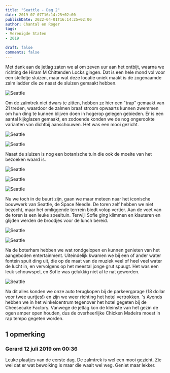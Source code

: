 ```yaml
---
title: "Seattle - Dag 2"
date: 2019-07-07T16:14:25+02:00
publishDate: 2022-04-01T16:14:25+02:00
author: Chantal en Roger
tags:
- Verenigde Staten
- 2019

draft: false
comments: false
---
```


Met dank aan de jetlag zaten we al om zeven uur aan het ontbijt, waarna we richting de Hiram M Chittenden Locks gingen. Dat is een hele mond vol voor een stelletje sluizen, maar wat deze locatie uniek maakt is de zogenaamde zalm ladder die ze naast de sluizen gemaakt hebben.

![Seattle](./images/P1010103.JPG)

Om de zalmtrek niet dwars te zitten, hebben ze hier een "trap" gemaakt van 21 treden, waardoor de zalmen braaf stroom opwaarts kunnen zwemmen om hun ding te kunnen blijven doen in hogerop gelegen gebieden. Er is een aantal kijkglazen gemaakt, en zodoende konden we de nog ongerookte varianten van dichtbij aanschouwen. Het was een mooi gezicht.

![Seattle](./images/P1010118.JPG)

![Seattle](./images/IMG_5849_modified.jpg)

Naast de sluizen is nog een botanische tuin die ook de moeite van het bezoeken waard is.

![Seattle](./images/P1010149.JPG)

![Seattle](./images/P1010153.JPG)

![Seattle](./images/P1010174.JPG)

Nu we toch in de buurt zijn, gaan we maar meteen naar het iconische bouwwerk van Seattle, de Space Needle. De toren zelf hebben we niet bezocht, maar het omliggende terrrein biedt volop vertier. Aan de voet van de toren is een leuke speeltuin. Terwijl Sofie ging klimmen en klauteren en glijden werden de broodjes voor de lunch bereid.

![Seattle](./images/IMG_5864_modified.jpg)

![Seattle](./images/IMG_5866.JPG)

Na de boterham hebben we wat rondgelopen en kunnen genieten van het aangeboden entertainment. Uiteindelijk kwamen we bij een of ander water fontein spuit ding uit, die op de maat van de muziek veel of heel veel water de lucht in, en vervolgens op het meestal jonge grut spuugt. Het was een leuk schouwspel, en Sofie was gelukkig niet al te nat geworden.

![Seattle](./images/P1010203.JPG)

Na dit alles konden we onze auto terugkopen bij de parkeergarage (18 dollar voor twee uurtjes!) en zijn we weer richting het hotel vertrokken. 's Avonds hebben we in het winkelcentrum tegenover het hotel gegeten bij de Cheesecake Factory. Vanwege de jetlag kon de kleinste van het gezin de ogen amper open houden, dus de overheerlijke Chicken Madeira moest in rap tempo gegeten worden.

## 1 opmerking

### Gerard 12 juli 2019 om 00:36

Leuke plaatjes van de eerste dag. De zalmtrek is wel een mooi gezicht. Zie wel dat er wat bewolking is maar die waait wel weg.
Geniet maar lekker.
